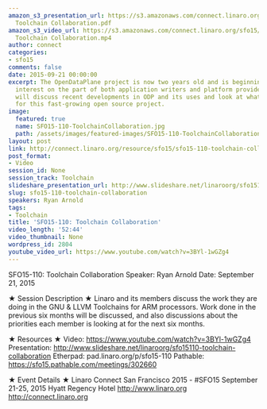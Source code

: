```yaml
---
amazon_s3_presentation_url: https://s3.amazonaws.com/connect.linaro.org/sfo15/Presentations/09-21-Monday/SFO15-110-
  Toolchain Collaboration.pdf
amazon_s3_video_url: https://s3.amazonaws.com/connect.linaro.org/sfo15/Videos/09-21-Monday/SFO15-110
  Toolchain Collaboration.mp4
author: connect
categories:
- sfo15
comments: false
date: 2015-09-21 00:00:00
excerpt: The OpenDataPlane project is now two years old and is beginning to see widespread
  interest on the part of both application writers and platform providers. This talk
  will discuss recent developments in ODP and its uses and look at what lies ahead
  for this fast-growing open source project.
image:
  featured: true
  name: SFO15-110-ToolchainCollaboration.jpg
  path: /assets/images/featured-images/SFO15-110-ToolchainCollaboration.jpg
layout: post
link: http://connect.linaro.org/resource/sfo15/sfo15-110-toolchain-collaboration/
post_format:
- Video
session_id: None
session_track: Toolchain
slideshare_presentation_url: http://www.slideshare.net/linaroorg/sfo15110-toolchain-collaboration
slug: sfo15-110-toolchain-collaboration
speakers: Ryan Arnold
tags:
- Toolchain
title: 'SFO15-110: Toolchain Collaboration'
video_length: '52:44'
video_thumbnail: None
wordpress_id: 2804
youtube_video_url: https://www.youtube.com/watch?v=3BYl-1wGZg4
---
```


SFO15-110: Toolchain Collaboration
Speaker:  Ryan Arnold
Date: September 21, 2015

★ Session Description ★
Linaro and its members discuss the work they are doing in the GNU & LLVM Toolchains for ARM processors. Work done in the previous six months will be discussed, and also discussions about the priorities each member is looking at for the next six months.

★ Resources ★ 
Video: https://www.youtube.com/watch?v=3BYl-1wGZg4
Presentation:  http://www.slideshare.net/linaroorg/sfo15110-toolchain-collaboration
Etherpad: pad.linaro.org/p/sfo15-110
Pathable: https://sfo15.pathable.com/meetings/302660     

★ Event Details ★ 
Linaro Connect San Francisco 2015 - #SFO15 
September 21-25, 2015 
Hyatt Regency Hotel 
http://www.linaro.org
http://connect.linaro.org